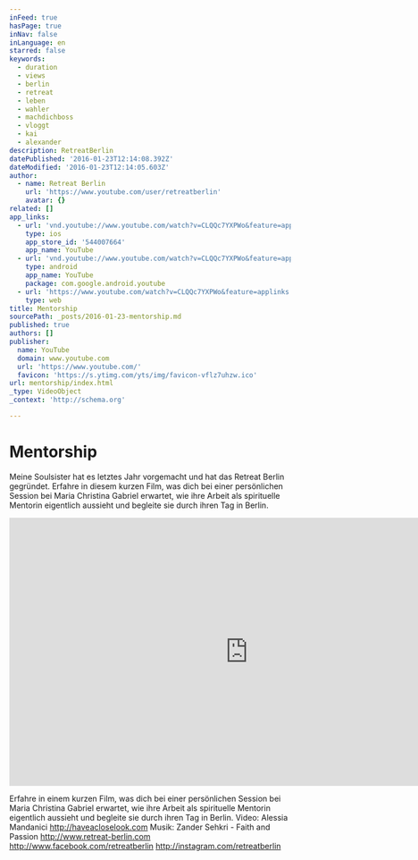 ```yaml
---
inFeed: true
hasPage: true
inNav: false
inLanguage: en
starred: false
keywords:
  - duration
  - views
  - berlin
  - retreat
  - leben
  - wahler
  - machdichboss
  - vloggt
  - kai
  - alexander
description: RetreatBerlin
datePublished: '2016-01-23T12:14:08.392Z'
dateModified: '2016-01-23T12:14:05.603Z'
author:
  - name: Retreat Berlin
    url: 'https://www.youtube.com/user/retreatberlin'
    avatar: {}
related: []
app_links:
  - url: 'vnd.youtube://www.youtube.com/watch?v=CLQQc7YXPWo&feature=applinks'
    type: ios
    app_store_id: '544007664'
    app_name: YouTube
  - url: 'vnd.youtube://www.youtube.com/watch?v=CLQQc7YXPWo&feature=applinks'
    type: android
    app_name: YouTube
    package: com.google.android.youtube
  - url: 'https://www.youtube.com/watch?v=CLQQc7YXPWo&feature=applinks'
    type: web
title: Mentorship
sourcePath: _posts/2016-01-23-mentorship.md
published: true
authors: []
publisher:
  name: YouTube
  domain: www.youtube.com
  url: 'https://www.youtube.com/'
  favicon: 'https://s.ytimg.com/yts/img/favicon-vflz7uhzw.ico'
url: mentorship/index.html
_type: VideoObject
_context: 'http://schema.org'

---
```

# Mentorship

Meine Soulsister hat es letztes Jahr vorgemacht und hat das Retreat Berlin gegründet. Erfahre in diesem kurzen Film, was dich bei einer persönlichen Session bei Maria Christina Gabriel erwartet, wie ihre Arbeit als spirituelle Mentorin eigentlich aussieht und begleite sie durch ihren Tag in Berlin. 

<iframe src="https://cdn.embedly.com/widgets/media.html?src=https%3A%2F%2Fwww.youtube.com%2Fembed%2FCLQQc7YXPWo%3Ffeature%3Doembed&amp;url=https%3A%2F%2Fwww.youtube.com%2Fwatch%3Fv%3DCLQQc7YXPWo&amp;image=https%3A%2F%2Fi.ytimg.com%2Fvi%2FCLQQc7YXPWo%2Fhqdefault.jpg&amp;key=b7d04c9b404c499eba89ee7072e1c4f7&amp;type=text%2Fhtml&amp;schema=youtube" width="854" height="480" scrolling="no" frameborder="0" allowfullscreen="allowfullscreen" style=""></iframe>

Erfahre in einem kurzen Film, was dich bei einer persönlichen Session bei Maria Christina Gabriel erwartet, wie ihre Arbeit als spirituelle Mentorin eigentlich aussieht und begleite sie durch ihren Tag in Berlin. Video: Alessia Mandanici http://haveacloselook.com Musik: Zander Sehkri - Faith and Passion http://www.retreat-berlin.com http://www.facebook.com/retreatberlin http://instagram.com/retreatberlin